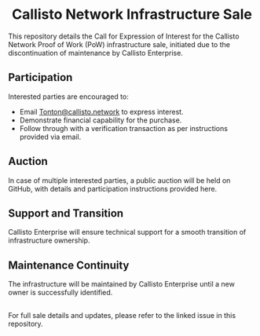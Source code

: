 <h1 align="center">Callisto Network Infrastructure Sale</h1>

This repository details the Call for Expression of Interest for the Callisto Network Proof of Work (PoW) infrastructure sale, initiated due to the discontinuation of maintenance by Callisto Enterprise.

## Participation
Interested parties are encouraged to:

- Email Tonton@callisto.network to express interest.
- Demonstrate financial capability for the purchase.
- Follow through with a verification transaction as per instructions provided via email.

## Auction
In case of multiple interested parties, a public auction will be held on GitHub, with details and participation instructions provided here.

## Support and Transition
Callisto Enterprise will ensure technical support for a smooth transition of infrastructure ownership.

## Maintenance Continuity
The infrastructure will be maintained by Callisto Enterprise until a new owner is successfully identified.

##
For full sale details and updates, please refer to the linked issue in this repository.
